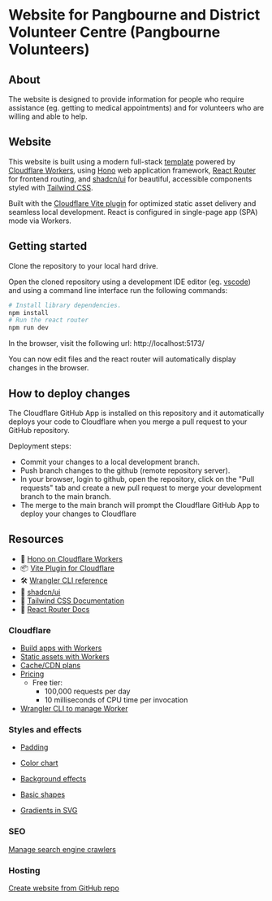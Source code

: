 # Website for Pangbourne and District Volunteer Centre (Pangbourne Volunteers)

## About

The website is designed to provide information for people who require
assistance (eg. getting to medical appointments) and for volunteers
who are willing and able to help.

## Website

This website is built using a modern full-stack [template](https://github.com/cloudflare/templates/tree/main/react-router-hono-fullstack-template) powered by [Cloudflare Workers](https://workers.cloudflare.com/), using [Hono](https://hono.dev/) web application framework, [React Router](https://reactrouter.com/) for frontend routing, and [shadcn/ui](https://ui.shadcn.com/) for beautiful, accessible components styled with [Tailwind CSS](https://tailwindcss.com/).

Built with the [Cloudflare Vite plugin](https://developers.cloudflare.com/workers/vite-plugin/) for optimized static asset delivery and seamless local development. React is configured in single-page app (SPA) mode via Workers.

## Getting started

Clone the repository to your local hard drive.

Open the cloned repository using a development IDE editor (eg. [vscode](https://code.visualstudio.com)) and
using a command line interface run the following commands:

```bash
# Install library dependencies.
npm install
# Run the react router
npm run dev
```

In the browser, visit the following url: http://localhost:5173/

You can now edit files and the react router will automatically
display changes in the browser.

## How to deploy changes

The Cloudflare GitHub App is installed on this repository and it
automatically deploys your code to Cloudflare when you merge a pull
request to your GitHub repository.

Deployment steps:

- Commit your changes to a local development branch.
- Push branch changes to the github (remote repository server).
- In your browser, login to github, open the repository, click on the
  "Pull requests" tab and create a new pull request to merge your
  development branch to the main branch.
- The merge to the main branch will prompt the Cloudflare GitHub App
  to deploy your changes to Cloudflare

## Resources

- 🧩 [Hono on Cloudflare Workers](https://hono.dev/docs/getting-started/cloudflare-workers)
- 📦 [Vite Plugin for Cloudflare](https://developers.cloudflare.com/workers/vite-plugin/)
- 🛠 [Wrangler CLI reference](https://developers.cloudflare.com/workers/wrangler/)
- 🎨 [shadcn/ui](https://ui.shadcn.com)
- 💨 [Tailwind CSS Documentation](https://tailwindcss.com/)
- 🔀 [React Router Docs](https://reactrouter.com/)

### Cloudflare

- [Build apps with Workers](https://developers.cloudflare.com/workers/)
- [Static assets with Workers](https://developers.cloudflare.com/workers/static-assets/)
- [Cache/CDN plans](https://developers.cloudflare.com/cache/plans/)
- [Pricing](https://developers.cloudflare.com/workers/platform/pricing/)
  - Free tier:
    - 100,000 requests per day
    - 10 milliseconds of CPU time per invocation
- [Wrangler CLI to manage Worker](https://developers.cloudflare.com/workers/wrangler/)

### Styles and effects

- [Padding](https://tailwindcss.com/docs/padding)
- [Color chart](https://tailwindcss.com/docs/colors)
- [Background effects](https://prismic.io/blog/css-background-effects)

- [Basic shapes](https://developer.mozilla.org/en-US/docs/Web/SVG/Tutorials/SVG_from_scratch/Basic_shapes)
- [Gradients in SVG](https://developer.mozilla.org/en-US/docs/Web/SVG/Tutorials/SVG_from_scratch/Gradients)

### SEO

[Manage search engine crawlers](https://www.cloudflare.com/learning/bots/what-is-robots-txt/)


### Hosting

[Create website from GitHub repo](https://docs.github.com/en/pages)
